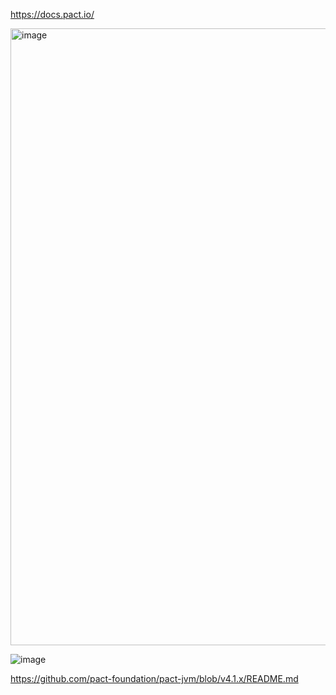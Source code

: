 https://docs.pact.io/

<img width="987" alt="image" src="https://github.com/user-attachments/assets/1910289d-4bbb-469a-89d8-d9902a1cf6fa">


![image](https://github.com/user-attachments/assets/c6adac8f-7fcf-45fa-ac4f-cb568b985100)

https://github.com/pact-foundation/pact-jvm/blob/v4.1.x/README.md
